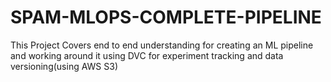 # SPAM-MLOPS-COMPLETE-PIPELINE
This Project Covers end to end understanding for creating an ML pipeline and working around it using DVC for experiment tracking and data versioning(using AWS S3)

